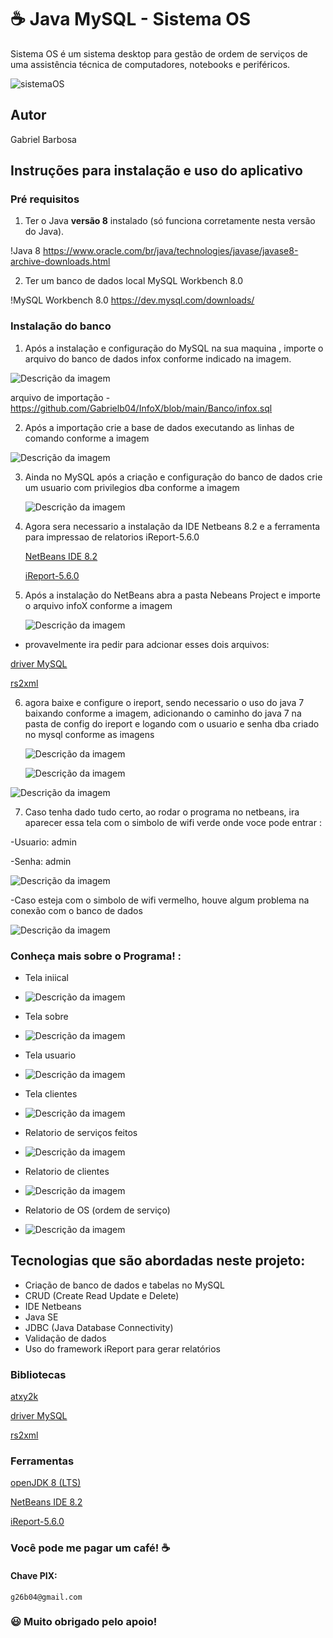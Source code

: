 
# ☕ Java MySQL - Sistema OS
Sistema OS é um sistema desktop para gestão de ordem de serviços de uma assistência técnica de computadores, notebooks e periféricos.

![sistemaOS](https://github.com/Gabrielb04/InfoX/blob/main/assets/Captura%20de%20Tela.png)

## Autor
Gabriel Barbosa
## Instruções para instalação e uso do aplicativo
### Pré requisitos
1) Ter o Java **versão 8** instalado (só funciona corretamente nesta versão do Java). 

 !Java 8  https://www.oracle.com/br/java/technologies/javase/javase8-archive-downloads.html

2) Ter um banco de dados local MySQL Workbench 8.0

 !MySQL Workbench 8.0 https://dev.mysql.com/downloads/

 ### Instalação do banco
1) Após a instalação e configuração do MySQL na sua maquina , importe o arquivo do banco de dados infox conforme indicado na imagem.

![Descrição da imagem](https://raw.githubusercontent.com/Gabrielb04/InfoX/main/assets/Captura%20de%20Tela%201.png)

arquivo de importação - https://github.com/Gabrielb04/InfoX/blob/main/Banco/infox.sql

2) Após a importação crie a base de dados executando as linhas de comando conforme a imagem

![Descrição da imagem](https://github.com/Gabrielb04/InfoX/blob/main/assets/Captura%20de%20Tela%202.png)

3) Ainda no MySQL após a criação e configuração do banco de dados crie um usuario com privilegios dba conforme a imagem

   ![Descrição da imagem](https://github.com/Gabrielb04/InfoX/blob/main/assets/Captura%20de%20Tela%203.png)

4) Agora sera necessario a instalação da IDE Netbeans 8.2 e a ferramenta para impressao de relatorios iReport-5.6.0

   [NetBeans IDE 8.2](https://filehippo.com/download_netbeans/8.2/)

   [iReport-5.6.0](https://sourceforge.net/projects/ireport/)

5) Após a instalação do NetBeans abra a pasta Nebeans Project e importe o arquivo infoX conforme a imagem

   ![Descrição da imagem](https://github.com/Gabrielb04/InfoX/blob/main/assets/Captura%20de%20Tela%205.png)


 - provavelmente ira pedir para adcionar esses dois arquivos:
  
  [driver MySQL](https://dev.mysql.com/downloads/connector/j/)
  
  [rs2xml](https://sourceforge.net/projects/finalangelsanddemons/files/rs2xml.jar/download)

  

6) agora baixe e configure o ireport, sendo necessario o uso do java 7 baixando conforme a imagem, adicionando o caminho do java 7 na pasta de config do ireport e  logando com o usuario e senha dba criado no mysql conforme as imagens

   ![Descrição da imagem](https://github.com/Gabrielb04/InfoX/blob/main/assets/Captura%20de%20Tela%206.png)

   
   ![Descrição da imagem](https://github.com/Gabrielb04/InfoX/blob/main/assets/Captura%20de%20Tela%207.png)
   
  
  ![Descrição da imagem](https://github.com/Gabrielb04/InfoX/blob/main/assets/Captura%20de%20Tela%204.png)


7) Caso tenha dado tudo certo, ao rodar o programa no netbeans, ira aparecer essa tela com o simbolo de wifi verde onde voce pode entrar :

-Usuario: admin

-Senha: admin 

 ![Descrição da imagem](https://github.com/Gabrielb04/InfoX/blob/main/assets/Captura%20de%20Tela%20x1.PNG)
 

 -Caso esteja com o simbolo de wifi vermelho, houve algum problema na conexão com o banco de dados 

  ![Descrição da imagem](https://github.com/Gabrielb04/InfoX/blob/main/assets/Captura%20de%20Tela%20x2.png)


  ### Conheça mais sobre o Programa! :

  - Tela iniical
    

  -  ![Descrição da imagem](https://github.com/Gabrielb04/InfoX/blob/main/assets/Captura%20de%20Tela%208.png)
    

  -  Tela sobre


  -  ![Descrição da imagem](https://github.com/Gabrielb04/InfoX/blob/main/assets/Captura%20de%20Tela%209.png)



  -  Tela usuario

    
  -  ![Descrição da imagem](https://github.com/Gabrielb04/InfoX/blob/main/assets/Captura%20de%20Tela%2010.png)

  
  -  Tela clientes

    
  -  ![Descrição da imagem](https://github.com/Gabrielb04/InfoX/blob/main/assets/Captura%20de%20Tela%2011.png)


  -  Relatorio de serviços feitos

    
  -  ![Descrição da imagem](https://github.com/Gabrielb04/InfoX/blob/main/assets/Captura%20de%20Tela%2012.png)


   -  Relatorio de clientes

    
  -  ![Descrição da imagem](https://github.com/Gabrielb04/InfoX/blob/main/assets/Captura%20de%20Tela%2014.png)



  -  Relatorio de OS (ordem de serviço)

    
  -  ![Descrição da imagem](https://github.com/Gabrielb04/InfoX/blob/main/assets/Captura%20de%20Tela%2013.png)


## Tecnologias que são abordadas neste projeto:
- Criação de banco de dados e tabelas no MySQL
- CRUD (Create Read Update e Delete)
- IDE Netbeans
- Java SE
- JDBC (Java Database Connectivity)
- Validação de dados
- Uso do framework iReport para gerar relatórios


### Bibliotecas
[atxy2k](http://atxy2k.github.io/RestrictedTextField/)

[driver MySQL](https://dev.mysql.com/downloads/connector/j/)

[rs2xml](https://sourceforge.net/projects/finalangelsanddemons/files/rs2xml.jar/download)
### Ferramentas
[openJDK 8 (LTS)](https://adoptopenjdk.net/)

[NetBeans IDE 8.2](https://filehippo.com/download_netbeans/8.2/)

[iReport-5.6.0](https://sourceforge.net/projects/ireport/)



### Você pode me pagar um café! ☕

#### Chave PIX:
` g26b04@gmail.com `



### :smiley: Muito obrigado pelo apoio!

 


   
